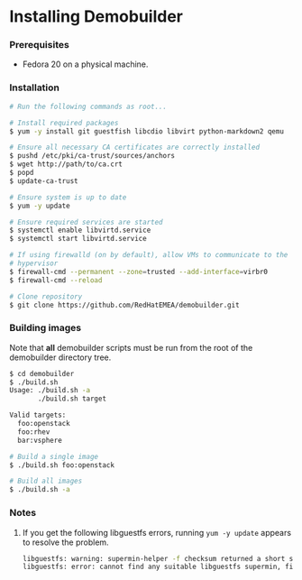 # Installing Demobuilder

### Prerequisites

- Fedora 20 on a physical machine.

### Installation

```bash
# Run the following commands as root...

# Install required packages
$ yum -y install git guestfish libcdio libvirt python-markdown2 qemu

# Ensure all necessary CA certificates are correctly installed
$ pushd /etc/pki/ca-trust/sources/anchors
$ wget http://path/to/ca.crt
$ popd
$ update-ca-trust

# Ensure system is up to date
$ yum -y update

# Ensure required services are started
$ systemctl enable libvirtd.service
$ systemctl start libvirtd.service

# If using firewalld (on by default), allow VMs to communicate to the
# hypervisor
$ firewall-cmd --permanent --zone=trusted --add-interface=virbr0
$ firewall-cmd --reload

# Clone repository
$ git clone https://github.com/RedHatEMEA/demobuilder.git
```

### Building images

Note that **all** demobuilder scripts must be run from the root of the demobuilder directory tree.

```bash
$ cd demobuilder
$ ./build.sh
Usage: ./build.sh -a
       ./build.sh target

Valid targets:
  foo:openstack
  foo:rhev
  bar:vsphere

# Build a single image
$ ./build.sh foo:openstack

# Build all images
$ ./build.sh -a
```

### Notes

1. If you get the following libguestfs errors, running `yum -y update` appears to resolve the problem.

   ```bash
   libguestfs: warning: supermin-helper -f checksum returned a short string
   libguestfs: error: cannot find any suitable libguestfs supermin, fixed or old-style appliance on LIBGUESTFS_PATH (search path: /usr/lib64/guestfs)
   ```
